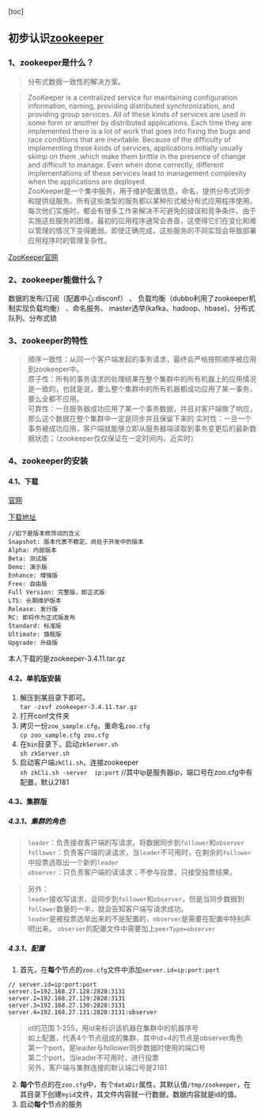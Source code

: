 [toc]

## 初步认识[zookeeper](zookeeper.apache.org)

### 1、zookeeper是什么？
> 分布式数据一致性的解决方案。

> ZooKeeper is a centralized service for maintaining configuration information, naming, providing distributed synchronization, and providing group services. All of these kinds of services are used in some form or another by distributed applications. Each time they are implemented there is a lot of work that goes into fixing the bugs and race conditions that are inevitable. Because of the difficulty of implementing these kinds of services, applications initially usually skimp on them ,which make them brittle in the presence of change and difficult to manage. Even when done correctly, different implementations of these services lead to management complexity when the applications are deployed.<br>
> ZooKeeper是一个集中服务，用于维护配置信息，命名，提供分布式同步和提供组服务。所有这些类型的服务都以某种形式被分布式应用程序使用。每次他们实施时，都会有很多工作来解决不可避免的错误和竞争条件。由于实施这些服务的困难，最初的应用程序通常会吝啬，这使得它们在变化和难以管理的情况下变得脆弱。即使正确完成，这些服务的不同实现会导致部署应用程序时的管理复杂性。

[ZooKeeper官网](zookeeper.apache.org)

### 2、zookeeper能做什么？
数据的发布/订阅（配置中心:disconf）  、 负载均衡（dubbo利用了zookeeper机制实现负载均衡） 、命名服务、
master选举(kafka、hadoop、hbase)、分布式队列、分布式锁


### 3、zookeeper的特性
> 顺序一致性：从同一个客户端发起的事务请求，最终会严格按照顺序被应用到zookeeper中。<br>
> 原子性：所有的事务请求的处理结果在整个集群中的所有机器上的应用情况是一致的，也就是说，要么整个集群中的所有机器都成功应用了某一事务，要么全都不应用。<br>
> 可靠性：一旦服务器成功应用了某一个事务数据，并且对客户端做了响应，那么这个数据在整个集群中一定是同步并且保留下来的
> 实时性：一旦一个事务被成功应用，客户端就能够立即从服务器端读取到事务变更后的最新数据状态；（zookeeper仅仅保证在一定时间内，近实时）



### 4、zookeeper的安装
#### 4.1、下载
[官网](https://zookeeper.apache.org/)

[下载地址](http://apache.fayea.com/zookeeper/)

```
//如下是版本修饰词的含义
Snapshot: 版本代表不稳定、尚处于开发中的版本
Alpha: 内部版本
Beta: 测试版
Demo: 演示版
Enhance: 增强版
Free: 自由版
Full Version: 完整版，即正式版
LTS: 长期维护版本
Release: 发行版
RC: 即将作为正式版发布
Standard: 标准版
Ultimate: 旗舰版
Upgrade: 升级版
```
本人下载的是zookeeper-3.4.11.tar.gz

#### 4.2、单机版安装
1. 解压到某目录下即可。<br>
    `tar -zxvf zookeeper-3.4.11.tar.gz`
2. 打开conf文件夹
3. 拷贝一份`zoo_sample.cfg`，重命名`zoo.cfg`<br>
    `cp zoo_sample.cfg zoo.cfg`
4. 在`bin`目录下，启动`zkServer.sh`<br>
    `sh zkServer.sh`
5. 启动客户端`zkCli.sh`，连接zookeeper<br>
`sh zkCli.sh -server  ip:port`   //其中ip是服务器ip，端口号在zoo.cfg中有配置，默认2181

#### 4.3、集群版
##### 4.3.1、集群的角色
> `leader`：负责接收客户端的写请求，将数据同步到`follower`和`observer`<br>
> `follower`：负责客户端的读请求，当`leader`不可用时，在剩余的`follower`中投票选取出一个新的`leader`<br>
> `observer`：只负责客户端的读请求；不参与投票，只接受投票结果。

> 另外：<br>
> `leader`接收写请求，会同步到`follower`和`observer`，但是当同步数据到`follower`数量的一半，就会告知客户端写请求成功。<br>
> `leader`是被投票选举出来的不是配置的，`observer`是需要在配置中特别声明出来。
> `observer`的配置文件中需要加上`peerType=observer`
##### 4.3.1、配置
1. 首先，在<b>每个</b>节点的`zoo.cfg`文件中添加`server.id=ip:port:port`
```
// server.id=ip:port:port
server.1=192.168.27.128:2828:3131
server.2=192.168.27.129:2828:3131
server.3=192.168.27.130:2828:3131
server.4=192.168.27.131:2828:3131:observer
```

> id的范围 1-255，用id来标识该机器在集群中的机器序号<br>
> 如上配置，代表4个节点组成的集群，其中id=4的节点是observer角色<br>
> 第一个port，是leader与follower同步数据时使用的端口号<br>
> 第二个port，当leader不可用时，进行投票<br>
> 另外，客户端与集群连接的默认端口号是2181

2. <b>每个</b>节点的在`zoo.cfg`中，有个`dataDir`属性，其默认值`/tmp/zookeeper`，在其目录下创建`myid`文件，其文件内容就一行数据，数据内容就是id的值。
3. 启动<b>每个</b>节点的服务
